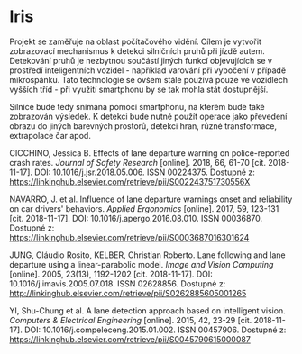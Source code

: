 # Iris

Projekt se zaměřuje na oblast počítačového vidění. Cílem je vytvořit zobrazovací mechanismus k detekci silničních pruhů při jízdě autem. Detekování pruhů je nezbytnou součástí jiných funkcí objevujících se v prostředí inteligentních vozidel - například varování při vybočení v případě mikrospánku. Tato technologie se ovšem stále používá pouze ve vozidlech vyšších tříd - při využití smartphonu by se tak mohla stát dostupnější.

Silnice bude tedy snímána pomocí smartphonu, na kterém bude také zobrazován výsledek. K detekci bude nutné použít operace jako převedení obrazu do jiných barevných prostorů, detekci hran, různé transformace, extrapolace čar apod.

CICCHINO, Jessica B. Effects of lane departure warning on police-reported crash rates. *Journal of Safety Research* [online]. 2018, 66, 61-70 [cit. 2018-11-17]. DOI: 10.1016/j.jsr.2018.05.006. ISSN 00224375. Dostupné z: https://linkinghub.elsevier.com/retrieve/pii/S002243751730556X

NAVARRO, J. et al. Influence of lane departure warnings onset and reliability on car drivers' behaviors. *Applied Ergonomics* [online]. 2017, 59, 123-131 [cit. 2018-11-17]. DOI: 10.1016/j.apergo.2016.08.010. ISSN 00036870. Dostupné z: https://linkinghub.elsevier.com/retrieve/pii/S0003687016301624

JUNG, Cláudio Rosito, KELBER, Christian Roberto. Lane following and lane departure using a linear-parabolic model. *Image and Vision Computing* [online]. 2005, 23(13), 1192-1202 [cit. 2018-11-17]. DOI: 10.1016/j.imavis.2005.07.018. ISSN 02628856. Dostupné z: http://linkinghub.elsevier.com/retrieve/pii/S0262885605001265

YI, Shu-Chung et al. A lane detection approach based on intelligent vision. *Computers & Electrical Engineering* [online]. 2015, 42, 23-29 [cit. 2018-11-17]. DOI: 10.1016/j.compeleceng.2015.01.002. ISSN 00457906. Dostupné z: https://linkinghub.elsevier.com/retrieve/pii/S0045790615000087